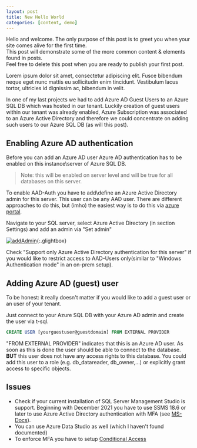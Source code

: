 ```yaml
---
layout: post
title: New Hello World 
categories: [content, demo]
---
```


Hello and welcome. The only purpose of this post is to greet you when your site comes alive for the first time.  
This post will demonstrate some of the more common content & elements found in posts.  
Feel free to delete this post when you are ready to publish your first post.  

Lorem ipsum dolor sit amet, consectetur adipiscing elit. Fusce bibendum neque eget nunc mattis eu sollicitudin enim tincidunt. Vestibulum lacus tortor, ultricies id dignissim ac, bibendum in velit.

In one of my last projects we had to add Azure AD Guest Users to an Azure SQL DB which was hosted in our tenant. Luckily creation of guest users within our tenant was already enabled, Azure Subscription was associated to an Azure Active Directory and therefore we could concentrate on adding such users to our Azure SQL DB (as will this post).

## Enabling Azure AD authentication
Before you can add an Azure AD user Azure AD authentication has to be enabled on this instance\server of Azure SQL DB. 

>Note: this will be enabled  on server level and will be true for all databases on this server.

To enable AAD-Auth you have to add\define an Azure Active Directory admin for this server. This user can be any AAD user. There are different approaches to do this, but (imho) the easiest way is to do this via [azure portal](https://portal.azure.com/).

Navigate to your SQL server, select Azure Active Directory (in section Settings) and add an admin via "Set admin"

[![addAdmin](https://gregorprohaska.github.io/BlogTestForeverJekyll/assets/image/blogpictures/2021-01-10-aad-azure-ad-guest-user-to-azure-sql-db/AAD-Admin3.jpg "set Azure AD admin")](https://gregorprohaska.github.io/BlogTestForeverJekyll/assets/image/blogpictures/2021-01-10-aad-azure-ad-guest-user-to-azure-sql-db/AAD-Admin3.jpg){:.glightbox}

Check "Support only Azure Active Directory authentication for this server" if you would like to restrict access to AAD-Users only(similar to "Windows Authentication mode" in an on-prem setup).

## Adding Azure AD (guest) user
To be honest: it really doesn't matter if you would like to add a guest user or an user of your tenant.

Just connect to your Azure SQL DB with your Azure AD admin and create the user via t-sql.

```sql
CREATE USER [yourguestuser@guestdomain] FROM EXTERNAL PROVIDER
```

"FROM EXTERNAL PROVIDER" indicates that this is an Azure AD user.
As soon as this is done the user should be able to connect to the database. **BUT** this user does not have any access rights to this database. You could add this user to a role (e.g. db_datareader, db_owner,...) or explicitly grant access to specific objects.

## Issues
- Check if your current installation of SQL Server Management Studio is support. Beginning with December 2021 you have to use SSMS 18.6 or later to use Azure Active Directory authentication with MFA (see [MS-Docs](https://docs.microsoft.com/en-us/azure/azure-sql/database/authentication-mfa-ssms-overview)).
- You can use Azure Data Studio as well (which I haven't found documented)
- To enforce MFA you have to setup [Conditional Access](https://docs.microsoft.com/en-us/azure/azure-sql/database/conditional-access-configure)

